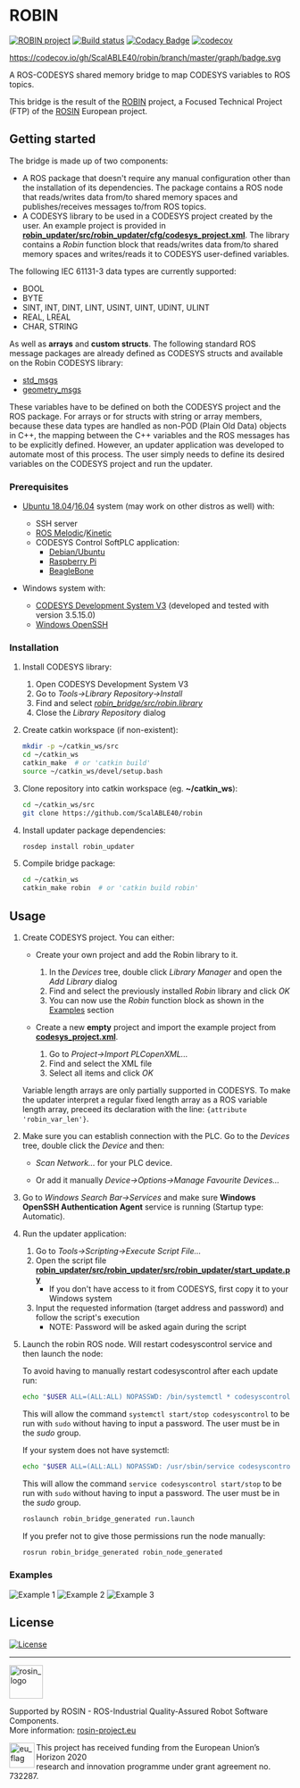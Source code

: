 # ROBIN

[![ROBIN project](https://img.shields.io/badge/project-ROBIN-informational)](https://rosin-project.eu/ftp/robin) [![Build status](https://travis-ci.org/ScalABLE40/robin.svg?branch=master)](https://travis-ci.org/ScalABLE40/robin) [![Codacy Badge](https://api.codacy.com/project/badge/Grade/b48d7f9919a44643a6d6cd9fa82e1ecb)](https://www.codacy.com/gh/ScalABLE40/robin?utm_source=github.com&amp;utm_medium=referral&amp;utm_content=ScalABLE40/robin&amp;utm_campaign=Badge_Grade) [![codecov](https://codecov.io/gh/ScalABLE40/robin/branch/master/graph/badge.svg)](https://codecov.io/gh/ScalABLE40/robin)

https://codecov.io/gh/ScalABLE40/robin/branch/master/graph/badge.svg

A ROS-CODESYS shared memory bridge to map CODESYS variables to ROS topics.

This bridge is the result of the [ROBIN](https://rosin-project.eu/ftp/robin) project, a Focused Technical Project (FTP) of the [ROSIN](https://rosin-project.eu/) European project.

<!-- 
## Table of contents

* [Getting started](#getting-started)
    * [Prerequisites](#prerequisites)
    * [Installation](#installation)
* [Usage](#usage)
    * [Examples](#examples)
* [License](#license) -->


<!-- TODO -->
<!-- ## About -->


<!-- TODO -->
<!-- ### Built With -->


## Getting started

<!-- The bridge maps CODESYS variables to ROS topics through shared memory. -->

<!-- It uses shared memory for interprocess communication therefore, both sides of the bridge (ROS and CODESYS) must be running on the same system. -->

The bridge is made up of two components:
* A ROS package that doesn't require any manual configuration other than the installation of its dependencies. The package contains a ROS node that reads/writes data from/to shared memory spaces and publishes/receives messages to/from ROS topics.
* A CODESYS library to be used in a CODESYS project created by the user. An example project is provided in [__robin_updater/src/robin_updater/cfg/codesys_project.xml__](https://github.com/ScalABLE40/robin/blob/master/robin_updater/cfg/codesys_project.xml). The library contains a _Robin_ function block that reads/writes data from/to shared memory spaces and writes/reads it to CODESYS user-defined variables.

The following IEC 61131-3 data types are currently supported:
* BOOL
* BYTE
* SINT, INT, DINT, LINT, USINT, UINT, UDINT, ULINT
* REAL, LREAL
* CHAR, STRING

As well as __arrays__ and __custom structs__. The following standard ROS message packages are already defined as CODESYS structs and available on the Robin CODESYS library: <!-- TODO list msg pkgs -->
* [std_msgs](http://wiki.ros.org/std_msgs)
* [geometry_msgs](http://wiki.ros.org/geometry_msgs)

These variables have to be defined on both the CODESYS project and the ROS package. For arrays or for structs with string or array members, because these data types are handled as non-POD (Plain Old Data) objects in C++, the mapping between the C++ variables and the ROS messages has to be explicitly defined. However, an updater application was developed to automate most of this process. The user simply needs to define its desired variables on the CODESYS project and run the updater.

<!-- The bridge was tested on [Ubuntu 18.04](http://releases.ubuntu.com/18.04/) with [ROS Melodic](http://wiki.ros.org/melodic) and [Ubuntu 16.04](http://releases.ubuntu.com/16.04/) with [ROS Kinetic](http://wiki.ros.org/kinetic). -->

### Prerequisites

* [Ubuntu 18.04](http://releases.ubuntu.com/18.04/)/[16.04](http://releases.ubuntu.com/16.04/) system (may work on other distros as well) with:
    * SSH server
    * [ROS Melodic](http://wiki.ros.org/melodic)/[Kinetic](http://wiki.ros.org/kinetic)
    * CODESYS Control SoftPLC application:
        * [Debian/Ubuntu](https://store.codesys.com/codesys-control-for-linux-sl.html?___store=en)
        * [Raspberry Pi](https://store.codesys.com/codesys-control-for-raspberry-pi-sl.html?___store=en)
        * [BeagleBone](https://store.codesys.com/codesys-control-for-beaglebone-sl.html?___store=en)

* Windows system with:
    * [CODESYS Development System V3](https://store.codesys.com/codesys.html?___store=en) (developed and tested with version 3.5.15.0)
    * [Windows OpenSSH](https://www.howtogeek.com/336775/how-to-enable-and-use-windows-10s-built-in-ssh-commands/)


<!-- TODO? prerequisites installation instructions (links?) -->

### Installation

1. Install CODESYS library:
    1. Open CODESYS Development System V3
    2. Go to _Tools->Library Repository->Install_
    3. Find and select [_robin_bridge/src/robin.library_](https://github.com/ScalABLE40/robin/blob/master/robin_bridge/src/robin.library)
    4. Close the _Library Repository_ dialog

2. Create catkin workspace (if non-existent):
    ```sh
    mkdir -p ~/catkin_ws/src
    cd ~/catkin_ws
    catkin_make  # or 'catkin build'
    source ~/catkin_ws/devel/setup.bash
    ```

3. Clone repository into catkin workspace (eg. __\~/catkin_ws__):
    ```sh
    cd ~/catkin_ws/src
    git clone https://github.com/ScalABLE40/robin
    ```

4. Install updater package dependencies:
    ```sh
    rosdep install robin_updater
    ```

5. Compile bridge package:
    ```sh
    cd ~/catkin_ws
    catkin_make robin  # or 'catkin build robin'
    ```
<!-- TODO 'source' line needed? -->


## Usage

1. Create CODESYS project. You can either:

    * Create your own project and add the Robin library to it.
        1. In the _Devices_ tree, double click _Library Manager_ and open the _Add Library_ dialog
        2. Find and select the previously installed _Robin_ library and click _OK_
        3. You can now use the _Robin_ function block as shown in the [Examples](#examples) section

    * Create a new __empty__ project and import the example project from [__codesys_project.xml__](https://github.com/ScalABLE40/robin/blob/master/robin_updater/cfg/codesys_project.xml).
        1. Go to _Project->Import PLCopenXML..._
        2. Find and select the XML file
        3. Select all items and click _OK_

    Variable length arrays are only partially supported in CODESYS. To make the updater interpret a regular fixed length array as a ROS variable length array, preceed its declaration with the line: `{attribute 'robin_var_len'}`.

2. Make sure you can establish connection with the PLC. Go to the _Devices_ tree, double click the _Device_ and then:

    * _Scan Network..._ for your PLC device. 

    * Or add it manually  _Device->Options->Manage Favourite Devices..._

3. Go to _Windows Search Bar->Services_ and make sure **Windows OpenSSH Authentication Agent** service is running (Startup type: Automatic).

4. Run the updater application:

    1. Go to _Tools->Scripting->Execute Script File..._
    2. Open the script file [__robin_updater/src/robin_updater/src/robin_updater/start_update.py__](https://github.com/ScalABLE40/robin/blob/master/robin_updater/src/robin_updater/start_update.py)
        * If you don't have access to it from CODESYS, first copy it to your Windows system
    3. Input the requested information (target address and password) and follow the script's execution
        * NOTE: Password will be asked again during the script

5. Launch the robin ROS node. Will restart codesyscontrol service and then launch the node:

    To avoid having to manually restart codesyscontrol after each update run:
    ```sh
    echo "$USER ALL=(ALL:ALL) NOPASSWD: /bin/systemctl * codesyscontrol" | sudo EDITOR="tee" visudo -f /etc/sudoers.d/allow_restart_codesyscontrol
    ```
    This will allow the command `systemctl start/stop codesyscontrol` to be run with `sudo` without having to input a password. The user must be in the _sudo_ group.

    If your system does not have systemctl:
    ```sh
    echo "$USER ALL=(ALL:ALL) NOPASSWD: /usr/sbin/service codesyscontrol *" | sudo EDITOR="tee" visudo -f /etc/sudoers.d/allow_restart_codesyscontrol
    ```
    This will allow the command `service codesyscontrol start/stop` to be run with `sudo` without having to input a password. The user must be in the _sudo_ group.

    ```sh
    roslaunch robin_bridge_generated run.launch
    ```

    If you prefer not to give those permissions run the node manually:

    ```sh
    rosrun robin_bridge_generated robin_node_generated
    ```

<!-- TODO -->
### Examples

![Example 1](https://raw.githubusercontent.com/ScalABLE40/robin/master/doc/examples/out.gif)
![Example 2](https://raw.githubusercontent.com/ScalABLE40/robin/master/doc/examples/usage_example2.PNG)
![Example 3](https://raw.githubusercontent.com/ScalABLE40/robin/master/doc/examples/usage_example3.PNG)

<!-- TODO -->
<!-- ## Running the tests -->


<!-- TODO -->
<!-- ## Development setup -->


<!-- TODO -->
<!-- ## Deployment -->


<!-- TODO -->
<!-- ## Release history -->


<!-- TODO -->
<!-- ## Roadmap -->


<!-- TODO -->
<!-- ## Contributing -->


<!-- TODO -->
<!-- ## Authors -->


## License

[![License](https://img.shields.io/badge/license-Apache%202.0-blue.svg)](https://opensource.org/licenses/Apache-2.0)


<!-- TODO -->
<!-- ## Contact -->


<!-- TODO -->
<!-- ## Acknowledgements -->


***
<!-- 
    ROSIN acknowledgement from the ROSIN press kit
    @ https://github.com/rosin-project/press_kit
-->

<a href="http://rosin-project.eu">
  <img src="http://rosin-project.eu/wp-content/uploads/rosin_ack_logo_wide.png" 
       alt="rosin_logo" height="60" >
</a>

Supported by ROSIN - ROS-Industrial Quality-Assured Robot Software Components.  
More information: <a href="http://rosin-project.eu">rosin-project.eu</a>

<img src="http://rosin-project.eu/wp-content/uploads/rosin_eu_flag.jpg" 
     alt="eu_flag" height="45" align="left" >  

This project has received funding from the European Union’s Horizon 2020  
research and innovation programme under grant agreement no. 732287. 